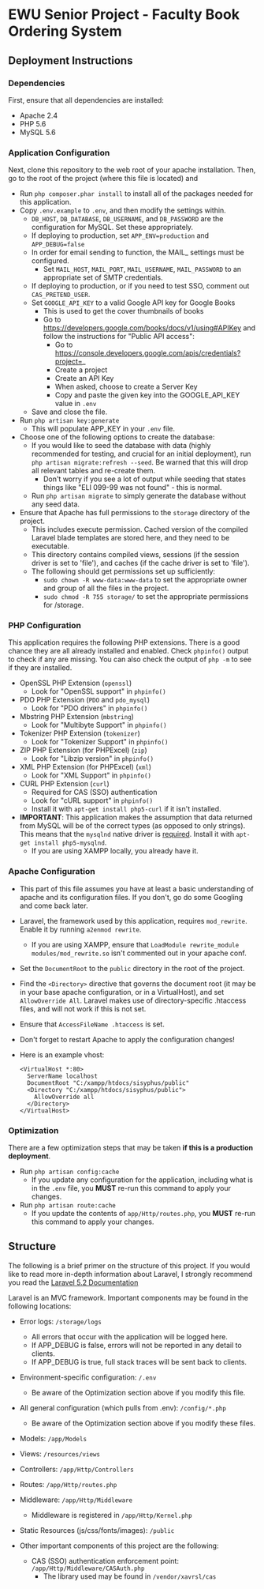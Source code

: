 # EWU Senior Project - Faculty Book Ordering System


## Deployment Instructions

### Dependencies
First, ensure that all dependencies are installed:

* Apache 2.4
* PHP 5.6
* MySQL 5.6

### Application Configuration
Next, clone this repository to the web root of your apache installation. Then, go to the root of the project (where this file is located) and

* Run `php composer.phar install` to install all of the packages needed for this application.
* Copy `.env.example` to `.env`, and then modify the settings within.
    * `DB_HOST`, `DB_DATABASE`, `DB_USERNAME`, and `DB_PASSWORD` are the configuration for MySQL. Set these appropriately.
    * If deploying to production, set `APP_ENV=production` and `APP_DEBUG=false`
    * In order for email sending to function, the MAIL_ settings must be configured. 
        * Set `MAIL_HOST`, `MAIL_PORT`, `MAIL_USERNAME`, `MAIL_PASSWORD` to an appropriate set of SMTP credentials.
    * If deploying to production, or if you need to test SSO, comment out `CAS_PRETEND_USER`.
    * Set `GOOGLE_API_KEY` to a valid Google API key for Google Books
        * This is used to get the cover thumbnails of books
        * Go to https://developers.google.com/books/docs/v1/using#APIKey and follow the instructions for "Public API access":
            * Go to https://console.developers.google.com/apis/credentials?project=_
            * Create a project
            * Create an API Key
            * When asked, choose to create a Server Key
            * Copy and paste the given key into the GOOGLE_API_KEY value in `.env`
    * Save and close the file.
* Run `php artisan key:generate`
    * This will populate APP_KEY in your `.env` file.
* Choose one of the following options to create the database:
    * If you would like to seed the database with data (highly recommended for testing, and crucial for an initial deployment), run `php artisan migrate:refresh --seed`. Be warned that this will drop all relevant tables and re-create them.
        * Don't worry if you see a lot of output while seeding that states things like "ELI 099-99 was not found" - this is normal.
    * Run `php artisan migrate` to simply generate the database without any seed data.
* Ensure that Apache has full permissions to the `storage` directory of the project.
    * This includes execute permission. Cached version of the compiled Laravel blade templates are stored here, and they need to be executable.
    * This directory contains compiled views, sessions (if the session driver is set to 'file'), and caches (if the cache driver is set to 'file').
    * The following should get permissions set up sufficiently:
        * `sudo chown -R www-data:www-data` to set the appropriate owner and group of all the files in the project.
        * `sudo chmod -R 755 storage/` to set the appropriate permissions for /storage. 

### PHP Configuration
This application requires the following PHP extensions. There is a good chance they are all already installed and enabled. Check `phpinfo()` output to check if any are missing. You can also check the output of `php -m` to see if they are installed.

* OpenSSL PHP Extension (`openssl`)
    * Look for "OpenSSL support" in `phpinfo()`
* PDO PHP Extension (`PDO` and `pdo_mysql`)
    * Look for "PDO drivers" in `phpinfo()`
* Mbstring PHP Extension (`mbstring`)
    * Look for "Multibyte Support" in `phpinfo()`
* Tokenizer PHP Extension (`tokenizer`)
    * Look for "Tokenizer Support" in `phpinfo()`
* ZIP PHP Extension (for PHPExcel) (`zip`)
    * Look for "Libzip version" in `phpinfo()`
* XML PHP Extension (for PHPExcel) (`xml`)
    * Look for "XML Support" in `phpinfo()`
* CURL PHP Extension (`curl`)
    * Required for CAS (SSO) authentication
    * Look for "cURL support" in `phpinfo()`
    * Install it with `apt-get install php5-curl` if it isn't installed.
* **IMPORTANT**: This application makes the assumption that data returned from MySQL will be of the correct types (as opposed to only strings). This means that the `mysqlnd` native driver is [required](http://stackoverflow.com/questions/5323146/mysql-integer-field-is-returned-as-string-in-php). Install it with `apt-get install php5-mysqlnd`.
    * If you are using XAMPP locally, you already have it.
    
    
    
### Apache Configuration

* This part of this file assumes you have at least a basic understanding of apache and its configuration files. If you don't, go do some Googling and come back later.
* Laravel, the framework used by this application, requires `mod_rewrite`. Enable it by running `a2enmod rewrite`.
    * If you are using XAMPP, ensure that `LoadModule rewrite_module modules/mod_rewrite.so` isn't commented out in your apache conf.
* Set the `DocumentRoot` to the `public` directory in the root of the project.
* Find the `<Directory>` directive that governs the document root (it may be in your base apache configuration, or in a VirtualHost), and set `AllowOverride All`. Laravel makes use of directory-specific .htaccess files, and will not work if this is not set.
* Ensure that `AccessFileName .htaccess` is set.
* Don't forget to restart Apache to apply the configuration changes!
* Here is an example vhost:

    ```
    <VirtualHost *:80>
      ServerName localhost
      DocumentRoot "C:/xampp/htdocs/sisyphus/public"
      <Directory "C:/xampp/htdocs/sisyphus/public">
        AllowOverride all
      </Directory>
    </VirtualHost>
    ```
    
### Optimization
There are a few optimization steps that may be taken **if this is a production deployment**.

* Run `php artisan config:cache`
    * If you update any configuration for the application, including what is in the `.env` file, you **MUST** re-run this command to apply your changes.
* Run `php artisan route:cache`
    * If you update the contents of `app/Http/routes.php`, you **MUST** re-run this command to apply your changes.
    
    
## Structure
The following is a brief primer on the structure of this project. If you would like to read more in-depth information about Laravel, I strongly recommend you read the [Laravel 5.2 Documentation](http://laravel.com/docs/5.2)

Laravel is an MVC framework. Important components may be found in the following locations:

* Error logs: `/storage/logs`
    * All errors that occur with the application will be logged here.
    * If APP_DEBUG is false, errors will not be reported in any detail to clients.
    * If APP_DEBUG is true, full stack traces will be sent back to clients.
* Environment-specific configuration: `/.env`
    * Be aware of the Optimization section above if you modify this file.
* All general configuration (which pulls from .env): `/config/*.php`
    * Be aware of the Optimization section above if you modify these files.
* Models: `/app/Models`
* Views: `/resources/views`
* Controllers: `/app/Http/Controllers`
* Routes: `/app/Http/routes.php`
* Middleware: `/app/Http/Middleware`
    * Middleware is registered in `/app/Http/Kernel.php`
* Static Resources (js/css/fonts/images): `/public`
    
* Other important components of this project are the following:
    * CAS (SSO) authentication enforcement point: `/app/Http/Middleware/CASAuth.php`
        * The library used may be found in `/vendor/xavrsl/cas`
    
